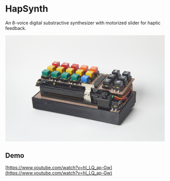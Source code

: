 # HapSynth

An 8-voice digital substractive synthesizer with motorized slider for haptic feedback.

![HapSynth prototype](assets/HapSynth.jpg)

## Demo

[https://www.youtube.com/watch?v=hl_LQ_ap-Gw](https://www.youtube.com/watch?v=hl_LQ_ap-Gw)